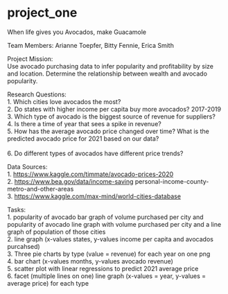 # project_one
When life gives you Avocados, make Guacamole

Team Members: Arianne Toepfer, Bitty Fennie, Erica Smith

Project Mission:<br/>
    Use avocado purchasing data to infer popularity and profitability by size and location. Determine the relationship between wealth and avocado popularity.

Research Questions:<br/>
    1. Which cities love avocados the most?<br/>
    2. Do states with higher income per capita buy more avocados? 2017-2019<br/>
	3. Which type of avocado is the biggest source of revenue for suppliers? <br/> 
    4. Is there a time of year that sees a spike in revenue?<br/>
	5. How has the average avocado price changed over time?  What is the predicted avocado price for 2021 based on our data?<br/>  
    6. Do different types of avocados have different price trends? <br/>

Data Sources:<br/>
    1. https://www.kaggle.com/timmate/avocado-prices-2020<br/>
    2. https://www.bea.gov/data/income-saving personal-income-county-metro-and-other-areas<br/>
    3. https://www.kaggle.com/max-mind/world-cities-database<br/>

Tasks:<br/>
    1. popularity of avocado bar graph of volume purchased per city and popularity of avocado line graph with volume purchased per city and a line graph of population of those cities<br/>
    2. line graph (x-values states, y-values income per capita and avocados purcahsed)<br/>
    3. Three pie charts by type (value = revenue) for each year on one png <br/>
    4. bar chart (x-values months, y-values avocado revenue)<br/>
    5. scatter plot with linear regressions to predict 2021 average price <br/>
    6. facet (multiple lines on one) line graph (x-values = year, y-values = average price) for each type
